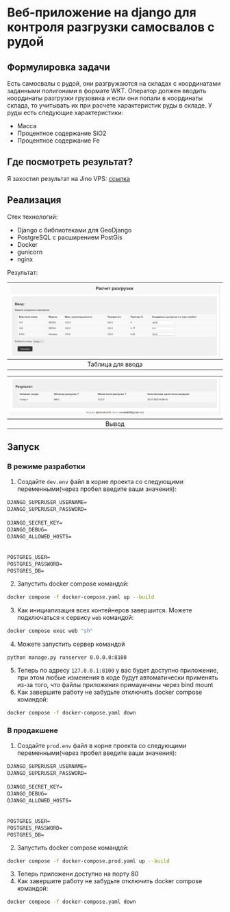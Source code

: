 # Веб-приложение на django для контроля разгрузки самосвалов с рудой

## Формулировка задачи

Есть самосвалы с рудой, они разгружаются на складах с координатами заданными полигонами в формате WKT. 
Оператор должен вводить координаты разгрузки грузовика и если они попали в координаты склада, то учитывать их при расчете характеристик руды в складе.
У руды есть следующие характеристики:

* Масса
* Процентное содержание SiO2
* Процентное содержание Fe

## Где посмотреть результат?

Я захостил результат на Jino VPS: [ссылка](https://d159f7489c6a.vps.myjino.ru/)

## Реализация

Стек технологий:

* Django с библиотеками для GeoDjango
* PostgreSQL с расширением PostGis
* Docker 
* gunicorn
* nginx

Результат:

|![input](https://github.com/VsevolodKozlov-git/ore-truck-routing-web-project/blob/gh-static/gh-static/input.png?raw=true)|
|:--:|
|Таблица для ввода|

|![output](https://github.com/VsevolodKozlov-git/ore-truck-routing-web-project/blob/gh-static/gh-static/output.png?raw=true)|
|:--:|
|Вывод|

## Запуск

### В режиме разработки

1. Создайте `dev.env` файл в корне проекта со следующими переменными(через пробел введите ваши значения):

```dosini
DJANGO_SUPERUSER_USERNAME=
DJANGO_SUPERUSER_PASSWORD=

DJANGO_SECRET_KEY=
DJANGO_DEBUG=
DJANGO_ALLOWED_HOSTS=


POSTGRES_USER=
POSTGRES_PASSWORD=
POSTGRES_DB=
```

2. Запустить docker compose командой:
``` bash
docker compose -f docker-compose.yaml up --build
```
3. Как инициализация всех контейнеров завершится. Можете подключаться к сервису `web` командой: 
```bash
docker compose exec web "sh"
```
4. Можете запустить сервер командой 
```bash
python manage.py runserver 0.0.0.0:8100
```
5. Теперь по адресу `127.0.0.1:8100` у вас будет доступно приложение, 
при этом любые изменения в коде будут автоматически применять из-за того, что файлы приложения примаунчены через bind mount
6. Как завершите работу не забудьте отключить docker compose командой:
```bash
docker compose -f docker-compose.yaml down
```

### В продакшене

1. Создайте `prod.env` файл в корне проекта со следующими переменными(через пробел введите ваши значения):

```dosini
DJANGO_SUPERUSER_USERNAME=
DJANGO_SUPERUSER_PASSWORD=

DJANGO_SECRET_KEY=
DJANGO_DEBUG=
DJANGO_ALLOWED_HOSTS=


POSTGRES_USER=
POSTGRES_PASSWORD=
POSTGRES_DB=
```
2. Запустить docker compose командой:
``` bash
docker compose -f docker-compose.prod.yaml up --build
```
3. Теперь приложени доступно на порту 80
4. Как завершите работу не забудьте отключить docker compose командой:
```bash
docker compose -f docker-compose.yaml down
```